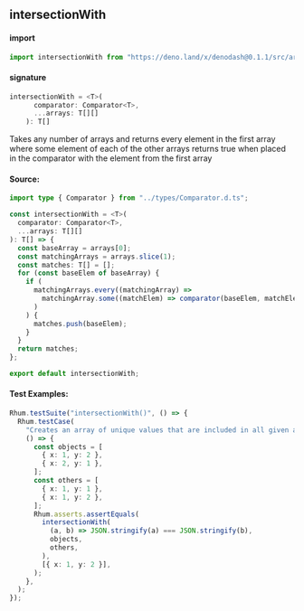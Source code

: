 ## intersectionWith

#### import

```typescript
import intersectionWith from "https://deno.land/x/denodash@0.1.1/src/array/intersectionWith.ts";
```

#### signature

```typescript
intersectionWith = <T>(
      comparator: Comparator<T>,
      ...arrays: T[][]
    ): T[]
```

Takes any number of arrays and returns every element in the first array where
some element of each of the other arrays returns true when placed in the
comparator with the element from the first array

#### Source:

```typescript
import type { Comparator } from "../types/Comparator.d.ts";

const intersectionWith = <T>(
  comparator: Comparator<T>,
  ...arrays: T[][]
): T[] => {
  const baseArray = arrays[0];
  const matchingArrays = arrays.slice(1);
  const matches: T[] = [];
  for (const baseElem of baseArray) {
    if (
      matchingArrays.every((matchingArray) =>
        matchingArray.some((matchElem) => comparator(baseElem, matchElem))
      )
    ) {
      matches.push(baseElem);
    }
  }
  return matches;
};

export default intersectionWith;
```

#### Test Examples:

```typescript
Rhum.testSuite("intersectionWith()", () => {
  Rhum.testCase(
    "Creates an array of unique values that are included in all given arrays given an comparator",
    () => {
      const objects = [
        { x: 1, y: 2 },
        { x: 2, y: 1 },
      ];
      const others = [
        { x: 1, y: 1 },
        { x: 1, y: 2 },
      ];
      Rhum.asserts.assertEquals(
        intersectionWith(
          (a, b) => JSON.stringify(a) === JSON.stringify(b),
          objects,
          others,
        ),
        [{ x: 1, y: 2 }],
      );
    },
  );
});
```
